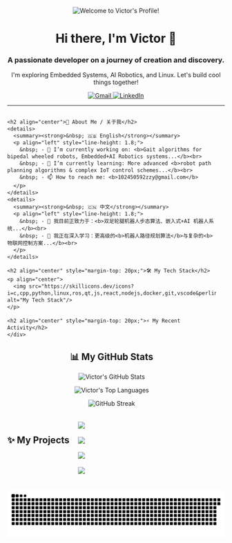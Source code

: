 <p align="center">
  <img src="https://raw.githubusercontent.com/12sqawdwq/12sqawdwq/main/assets/header_banner.gif" alt="Welcome to Victor's Profile!"/>
</p>

<div align="center">
  <h1>Hi there, I'm Victor 👋</h1>
  <h3>A passionate developer on a journey of creation and discovery.</h3>
  <p>I'm exploring Embedded Systems, AI Robotics, and Linux. Let's build cool things together!</p>
  
  <p>
    <a href="mailto:102450592zzy@gmail.com">
      <img src="https://img.shields.io/badge/Gmail-D14836?style=for-the-badge&logo=gmail&logoColor=white" alt="Gmail"/>
    </a>
    <a href="你的领英链接" target="_blank">
      <img src="https://img.shields.io/badge/LinkedIn-0077B5?style=for-the-badge&logo=linkedin&logoColor=white" alt="LinkedIn"/>
    </a>
  </p>
</div>

---

<div class="profile-container" style="display: flex; flex-wrap: wrap; gap: 20px;">

  <div class="left-column" style="flex: 2; min-width: 350px;">
    
    <h2 align="center">🚀 About Me / 关于我</h2>
    <details>
      <summary><strong>&nbsp; 🇬🇧 English</strong></summary>
      <p align="left" style="line-height: 1.8;">
        &nbsp; - 🔭 I’m currently working on: <b>Gait algorithms for bipedal wheeled robots, Embedded+AI Robotics systems...</b><br>
        &nbsp; - 🌱 I’m currently learning: More advanced <b>robot path planning algorithms & complex IoT control schemes...</b><br>
        &nbsp; - 📫 How to reach me: <b>102450592zzy@gmail.com</b>
      </p>
    </details>
    <details>
      <summary><strong>&nbsp; 🇨🇳 中文</strong></summary>
      <p align="left" style="line-height: 1.8;">
        &nbsp; - 🔭 我目前正致力于：<b>双足轮腿机器人步态算法、嵌入式+AI 机器人系统...</b><br>
        &nbsp; - 🌱 我正在深入学习：更高级的<b>机器人路径规划算法</b>与复杂的<b>物联网控制方案...</b><br>
      </p>
    </details>
    
    <h2 align="center" style="margin-top: 20px;">🛠️ My Tech Stack</h2>
    <p align="center">
      <img src="https://skillicons.dev/icons?i=c,cpp,python,linux,ros,qt,js,react,nodejs,docker,git,vscode&perline=6&theme=dark" alt="My Tech Stack"/>
    </p>

    <h2 align="center" style="margin-top: 20px;">⚡ My Recent Activity</h2>
    </div>

  <div class="right-column" style="flex: 1; min-width: 320px;">
    <h2 align="center">📊 My GitHub Stats</h2>
    <p align="center">
      <img src="https://github-readme-stats.vercel.app/api?username=12sqawdwq&show_icons=true&theme=synthwave&icon_color=79ff97&hide_border=true&count_private=true&rank_icon=github" alt="Victor's GitHub Stats" />
    </p>
    <p align="center">
      <img src="https://github-readme-stats.vercel.app/api/top-langs/?username=12sqawdwq&layout=compact&theme=synthwave&hide_border=true&langs_count=8" alt="Victor's Top Languages" />
    </p>
     <p align="center">
      <img src="https://streak-stats.demolab.com/?user=12sqawdwq&theme=synthwave&hide_border=true" alt="GitHub Streak" />
    </p>
  </div>

</div>

---

<h2 align="center">✨ My Projects</h2>
<div class="projects-grid" style="display: grid; grid-template-columns: repeat(auto-fit, minmax(300px, 1fr)); gap: 16px;">
    <a href="https://github.com/12sqawdwq/fractal_flower" target="_blank"><img src="https://github-readme-stats.vercel.app/api/pin/?username=12sqawdwq&repo=fractal_flower&theme=synthwave" /></a>
    <a href="https://github.com/12sqawdwq/PI-CAI_TransUnet" target="_blank"><img src="https://github-readme-stats.vercel.app/api/pin/?username=12sqawdwq&repo=PI-CAI_TransUnet&theme=synthwave" /></a>
    <a href="https://github.com/12sqawdwq/Augmentation" target="_blank"><img src="https://github-readme-stats.vercel.app/api/pin/?username=12sqawdwq&repo=Augmentation&theme=synthwave" /></a>
    <a href="https://github.com/12sqawdwq/DJI-dev-board-c-imu" target="_blank"><img src="https://github-readme-stats.vercel.app/api/pin/?username=12sqawdwq&repo=DJI-dev-board-c-imu&theme=synthwave" /></a>
</div>

<p align="center">
  <img src="https://raw.githubusercontent.com/12sqawdwq/12sqawdwq/main/dist/github-contribution-grid-snake-dark.svg?palette=github-dark" alt="contribution snake" />
</p>
